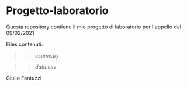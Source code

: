 # Progetto-laboratorio
Questa repository contiene il mio progetto di laboratorio per l'appello del 09/02/2021

Files contenuti:

>>*esame.py*

>>*data.csv*

Giulio Fantuzzi
